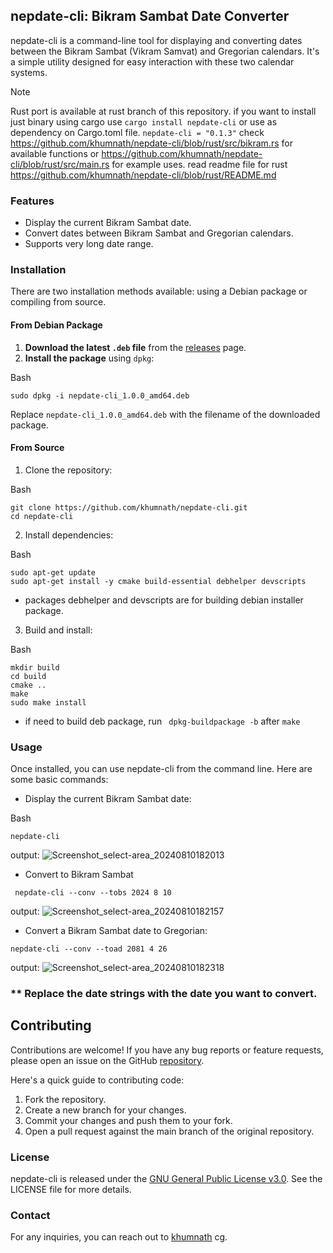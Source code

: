 ## nepdate-cli: Bikram Sambat Date Converter

nepdate-cli is a command-line tool for displaying and converting dates between the Bikram Sambat (Vikram Samvat) and Gregorian calendars. It's a simple utility designed for easy interaction with these two calendar systems.

> [!NOTE]  
> Rust port is available at rust branch of this repository. if you want to install just binary using cargo use
> ``` cargo install nepdate-cli ```   or use as dependency on Cargo.toml file.  ``` nepdate-cli = "0.1.3" ```
> check https://github.com/khumnath/nepdate-cli/blob/rust/src/bikram.rs for available functions or https://github.com/khumnath/nepdate-cli/blob/rust/src/main.rs for example uses.
> read readme file for rust https://github.com/khumnath/nepdate-cli/blob/rust/README.md

### Features

-   Display the current Bikram Sambat date.
-   Convert dates between Bikram Sambat and Gregorian calendars.
-  Supports very long date range.

### Installation

There are two installation methods available: using a Debian package or compiling from source.

#### From Debian Package

1.  **Download the latest `.deb` file** from the [releases](https://github.com/khumnath/nepdate-cli/releases) page.
2.  **Install the package** using `dpkg`:

Bash

```
sudo dpkg -i nepdate-cli_1.0.0_amd64.deb

```

Replace `nepdate-cli_1.0.0_amd64.deb` with the filename of the downloaded package.


#### From Source

1.  Clone the repository:

Bash
```
git clone https://github.com/khumnath/nepdate-cli.git
cd nepdate-cli
```

2.  Install dependencies:

Bash

```
sudo apt-get update
sudo apt-get install -y cmake build-essential debhelper devscripts

```

* packages debhelper  and devscripts are for building debian installer package.

3.  Build and install:

Bash

```
mkdir build
cd build
cmake ..
make
sudo make install

```
* if need to build deb package, run ``` dpkg-buildpackage -b``` after ```make```


### Usage

Once installed, you can use nepdate-cli from the command line. Here are some basic commands:

-   Display the current Bikram Sambat date:

Bash

```
nepdate-cli
```
output:
![Screenshot_select-area_20240810182013](https://github.com/user-attachments/assets/7b0f2e84-ec09-44a0-9edc-37bd46a682c4)
* Convert to Bikram Sambat
```
 nepdate-cli --conv --tobs 2024 8 10
```
output:
![Screenshot_select-area_20240810182157](https://github.com/user-attachments/assets/474ff597-829e-4f48-8d16-079673f902fd)


* Convert a Bikram Sambat date to Gregorian:
```
nepdate-cli --conv --toad 2081 4 26  

```
output:
![Screenshot_select-area_20240810182318](https://github.com/user-attachments/assets/308500ee-15dc-42a3-a1d5-9d5d729b267b)


### ** Replace the date strings with the date you want to convert.

## Contributing

Contributions are welcome! If you have any bug reports or feature requests, please open an issue on the GitHub [repository](https://github.com/khumnath/nepdate-cli).

Here's a quick guide to contributing code:

1.  Fork the repository.
3.  Create a new branch for your changes.
5.  Commit your changes and push them to your fork.
7.  Open a pull request against the main branch of the original repository.
    

### License

nepdate-cli is released under the [GNU General Public License v3.0](https://www.gnu.org/licenses/gpl-3.0.en.html). See the LICENSE file for more details.

### Contact

For any inquiries, you can reach out to [khumnath](https://khumnath.com.np) cg.
